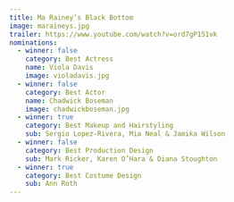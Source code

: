 ```yaml
---
title: Ma Rainey’s Black Bottom
image: maraineys.jpg
trailer: https://www.youtube.com/watch?v=ord7gP151vk
nominations:
  - winner: false
    category: Best Actress
    name: Viola Davis
    image: violadavis.jpg
  - winner: false
    category: Best Actor
    name: Chadwick Boseman
    image: chadwickboseman.jpg
  - winner: true
    category: Best Makeup and Hairstyling
    sub: Sergio Lopez-Rivera, Mia Neal & Jamika Wilson
  - winner: false
    category: Best Production Design
    sub: Mark Ricker, Karen O’Hara & Diana Stoughton
  - winner: true
    category: Best Costume Design
    sub: Ann Roth
---
```

